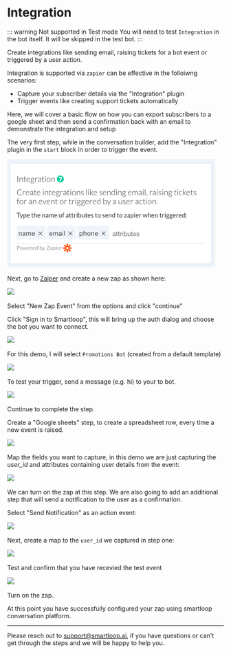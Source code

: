 # Integration

::: warning Not supported in Test mode
You will need to test `Integration` in the bot itself. It will be skipped in the test bot.
:::

Create integrations like sending email, raising tickets for a bot event or triggered by a user action.

Integration is supported via `zapier` can be effective in the folloiwng scenarios:

* Capture your subscriber details via the "Integration" plugin
* Trigger events like creating support tickets automatically

Here, we will cover a basic flow on how you can export subscribers to a google sheet and then send a confirmation back with an email to demonstrate the integration and setup

The very first step, while in the conversation builder, add the "Integration" plugin in the `start` block in order to trigger the event.

![](./integration.png)

Next, go to [Zaiper](https://zapier.com) and create a new zap as shown here:

![](./new-zap.png)

Select "New Zap Event" from the options and click "continue"

Click "Sign in to Smartloop", this will bring up the auth dialog and choose the bot you want to connect.

![](./sign-in.png)

For this demo, I will select `Promotions Bot` (created from a default template)

![](./select-bot.png)

To test your trigger, send a message (e.g. hi) to your to bot.

![](./success.png)

Continue to complete the step.

Create a "Google sheets" step, to create a spreadsheet row, every time a new event is raised. 

![](./sheet1.png)

Map the fields you want to capture, in this demo we are just capturing the *user_id* and attributes containing user details from the event:

![](./zap-step2.png)

We can turn on the zap at this step. We are also going to add an additional step that will send a notification to the user as a confirmation.

Select "Send Notification" as an action event:

![](./action-event.png)

Next, create a map to the `user_id` we captured in step one:

![](./map-from-step1.png)


Test and confirm that you have recevied the test event

![](./test-zap.png)


Turn on the zap.

At this point you have successfully configured your zap using smartloop conversation platform.

---

Please reach out to [support@smartloop.ai](mailto:support@smartloop.ai), if you have questions or can't get through the steps and we will be happy to help you.

